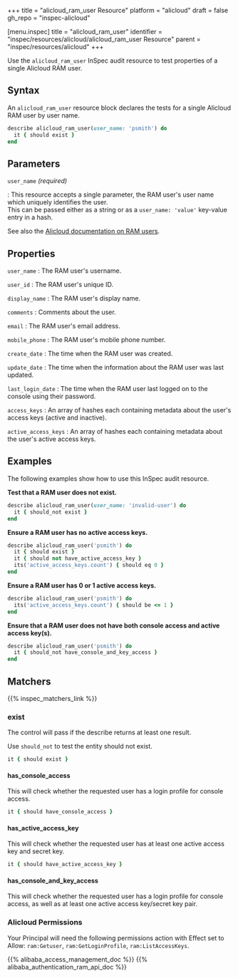 +++
title = "alicloud_ram_user Resource"
platform = "alicloud"
draft = false
gh_repo = "inspec-alicloud"

[menu.inspec]
title = "alicloud_ram_user"
identifier = "inspec/resources/alicloud/alicloud_ram_user Resource"
parent = "inspec/resources/alicloud"
+++

Use the `alicloud_ram_user` InSpec audit resource to test properties of a single Alicloud RAM user.

## Syntax

An `alicloud_ram_user` resource block declares the tests for a single Alicloud RAM user by user name.

```ruby
describe alicloud_ram_user(user_name: 'psmith') do
  it { should exist }
end
```

## Parameters

`user_name` _(required)_

: This resource accepts a single parameter, the RAM user's user name which uniquely identifies the user.  
  This can be passed either as a string or as a `user_name: 'value'` key-value entry in a hash.

See also the [Alicloud documentation on RAM users](https://www.alibabacloud.com/help/doc-detail/122148.htm?spm=a2c63.p38356.b99.20.12456fb6z4r7Hz).

## Properties

`user_name`
: The RAM user's username.

`user_id`
: The RAM user's unique ID.

`display_name`
: The RAM user's display name.

`comments`
: Comments about the user.

`email`
: The RAM user's email address.

`mobile_phone`
: The RAM user's mobile phone number.

`create_date`
: The time when the RAM user was created.

`update_date`
: The time when the information about the RAM user was last updated.

`last_login_date`
: The time when the RAM user last logged on to the console using their password.

`access_keys`
: An array of hashes each containing metadata about the user's access keys (active and inactive).

`active_access_keys`
: An array of hashes each containing metadata about the user's active access keys.

## Examples

The following examples show how to use this InSpec audit resource.

**Test that a RAM user does not exist.**

```ruby
describe alicloud_ram_user(user_name: 'invalid-user') do
  it { should_not exist }
end
```

**Ensure a RAM user has no active access keys.**

```ruby
describe alicloud_ram_user('psmith') do
  it { should exist }
  it { should not have_active_access_key }
  its('active_access_keys.count') { should eq 0 }
end
```

**Ensure a RAM user has 0 or 1 active access keys.**

```ruby
describe alicloud_ram_user('psmith') do
  its('active_access_keys.count') { should be <= 1 }
end
```

**Ensure that a RAM user does not have both console access and active access key(s).**

```ruby
describe alicloud_ram_user('psmith') do
  it { should_not have_console_and_key_access }
end
```

## Matchers

{{% inspec_matchers_link %}}

### exist

The control will pass if the describe returns at least one result.

Use `should_not` to test the entity should not exist.

```ruby
it { should exist }
```

#### has_console_access

This will check whether the requested user has a login profile for console access.

```ruby
it { should have_console_access }
```

#### has_active_access_key

This will check whether the requested user has at least one active access key and secret key.

```ruby
it { should have_active_access_key }
```

#### has_console_and_key_access

This will check whether the requested user has a login profile for console access, as well as at least one active access key/secret key pair.

### Alicloud Permissions

Your Principal will need the following permissions action with Effect set to Allow: `ram:Getuser`, `ram:GetLoginProfile`, `ram:ListAccessKeys`.

{{% alibaba_access_management_doc %}}
{{% alibaba_authentication_ram_api_doc %}}
